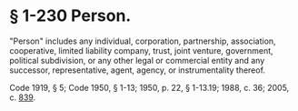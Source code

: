 # § 1-230 Person.

<p>"Person" includes any individual, corporation, partnership, association, cooperative, limited liability company, trust, joint venture, government, political subdivision, or any other legal or commercial entity and any successor, representative, agent, agency, or instrumentality thereof.</p><p>Code 1919, § 5; Code 1950, § 1-13; 1950, p. 22, § 1-13.19; 1988, c. 36; 2005, c. <a href='http://lis.virginia.gov/cgi-bin/legp604.exe?051+ful+CHAP0839'>839</a>.</p>